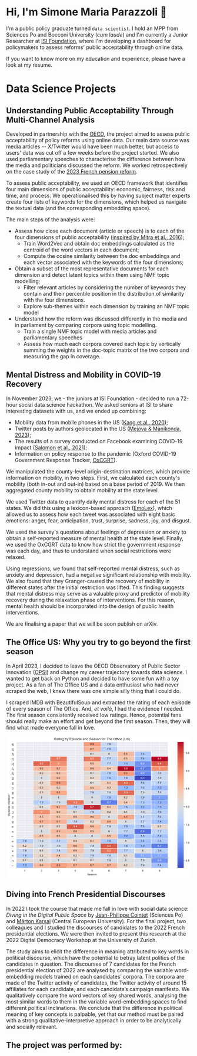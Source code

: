 # Hi, I'm Simone Maria Parazzoli 👋

I'm a public policy graduate turned `data scientist`. I hold an MPP from Sciences Po and Bocconi University (_cum laude_) and I'm currently a Junior Researcher at [ISI Foundation](https://isi.it/en/home), where I'm developing a dashboard for policymakers to assess reforms' public acceptability through online data.

If you want to know more on my education and experience, please have a look at my resume.

<!--## Education

- **Bocconi University** $|$ MSc Public Policy (_cum laude_, 03/23)
- **Sciences Po** | Master in Public Policy (_cum laude_, 06/22)
- **University of Bologna** | BA Political Science (_cum laude_, 07/20)

## Experience
- **ISI Foundation** | Junior Data Scientist (05/23 - Present)
- **OECD Observatory of Public Sector Innovation** | Intern (10/22 - 03/23)
- **Digital Policy Alert** | Consultant (07/22 - 09/23)
- **Bocconi LEAP** | Research Assistant (04/21 - 07/21)and -->

# Data Science Projects

## Understanding Public Acceptability Through Multi-Channel Analysis
Developed in partnership with the [OECD](https://www.oecd.org), the project aimed to assess public acceptability of policy reforms using online data. Our main data source was media articles -- X/Twitter would have been much better, but access to users' data was cut off a few weeks before the project started. We also used parliamentary speeches to characterise the difference between how the media and politicians discussed the reform. We worked retrospectively on the case study of the [2023 French pension reform](https://en.wikipedia.org/wiki/2023_French_pension_reform_law).

To assess public acceptability, we used an OECD framework that identifies four main dimensions of public acceptability: economic, fairness, risk and time, and process. We operationalised this by having subject matter experts create four lists of keywords for the dimensions, which helped us navigate the textual data (and the corresponding embedding space).

The main steps of the analysis were:
- Assess how close each document (article or speech) is to each of the four dimensions of public acceptability ([inspired by Mitra et al., 2016](https://doi.org/10.48550/arXiv.1602.01137));
  - Train Word2Vec and obtain doc embeddings calculated as the centroid of the word vectors in each document;
  - Compute the cosine similarity between the doc embeddings and each vector associated with the keywords of the four dimensions;
- Obtain a subset of the most representative documents for each dimension and detect latent topics within them using NMF topic modelling; 
  - Filter relevant articles by considering the number of keywords they contain and their percentile position in the distribution of similarity with the four dimensions.
  - Explore sub-themes within each dimension by training an NMF topic model
- Understand how the reform was discussed differently in the media and in parliament by comparing corpora using topic modelling. 
  - Train a single NMF topic model with media articles and parliamentary speeches
  - Assess how much each corpora covered each topic by vertically summing the weights in the doc-topic matrix of the two corpora and measuring the gap in coverage.

## Mental Distress and Mobility in COVID-19 Recovery
In November 2023, we - the juniors at ISI Foundation - decided to run a 72-hour social data science hackathon. We asked seniors at ISI to share interesting datasets with us, and we ended up combining:
- Mobility data from mobile phones in the US ([Kang et al., 2020](https://www.nature.com/articles/s41597-020-00734-5));
- Twitter posts by authors geolocated in the US ([Mejova & Manikonda, 2023](https://doi.org/10.48550/arXiv.2305.11398));
- The results of a survey conducted on Facebook examining COVID-19 impact ([Salomon et al., 2021](https://pubmed.ncbi.nlm.nih.gov/34903656/));
- Information on policy response to the pandemic (Oxford COVID-19 Government Response Tracker, [OxCGRT](https://www.nature.com/articles/s41562-021-01079-8)).

We manipulated the county-level origin-destination matrices, which provide information on mobility, in two steps. First, we calculated each county's mobility (both in-out and out-in) based on a base period of 2019. We then aggregated county mobility to obtain mobility at the state level.

We used Twitter data to quantify daily mental distress for each of the 51 states. We did this using a lexicon-based approach ([EmoLex](https://saifmohammad.com/WebPages/NRC-Emotion-Lexicon.htm)), which allowed us to assess how each tweet was associated with eight basic emotions: anger, fear, anticipation, trust, surprise, sadness, joy, and disgust.

We used the survey's questions about feelings of depression or anxiety to obtain a self-reported measure of mental health at the state level. Finally, we used the OxCGRT data to know how strict the government response was each day, and thus to understand when social restrictions were relaxed.

Using regressions, we found that self-reported mental distress, such as anxiety and depression, had a negative significant relationship with mobility. We also found that they Granger-caused the recovery of mobility in different states after the initial restriction was lifted. This finding suggests that mental distress may serve as a valuable proxy and predictor of mobility recovery during the relaxation phase of interventions. For this reason, mental health should be incorporated into the design of public health interventions.

We are finalising a paper that we will be soon publish on arXiv.
 
## The Office US: Why you try to go beyond the first season
In April 2023, I decided to leave the OECD Observatory of Public Sector Innovation ([OPSI](https://oecd-opsi.org)) and change my career trajectory towards data science. I wanted to get back on Python and decided to have some fun with a toy project. As a fan of The Office US and a data enthusiast who had never scraped the web, I knew there was one simple silly thing that I could do.

I scraped IMDB with BeautifulSoup and extracted the rating of each episode of every season of The Office. And, _et voilà_, I had the evidence I needed. The first season consistently received low ratings. Hence, potential fans should really make an effort and get beyond the first season. Then, they will find what made everyone fall in love.

![The Office US Ratings](/assets/img/theoffice.png "The Office US Ratings")

## Diving into French Presidential Discourses
In 2022 I took the course that made me fall in love with social data science: _Diving in the Digital Public Space_ by [Jean-Philippe Cointet](https://medialab.sciencespo.fr/equipe/jean-philippe-cointet/) (Sciences Po) and [Márton Karsai](https://networkdatascience.ceu.edu/people/marton-karsai) (Central European University). For the final project, two colleagues and I studied the discourses of candidates to the 2022 French presidential elections. We were then invited to present this research at the 2022 Digital Democracy Workshop at the University of Zurich.

The study aims to elicit the difference in meaning attributed to key words in political discourse, which have the potential to betray latent politics of the candidates in question. The discourses of 7 candidates for the French presidential election of 2022 are analysed by comparing the variable word-embedding models trained on each candidates’ corpora. The corpora are made of the Twitter activity of candidates, the Twitter activity of around 15 affiliates for each candidate, and each candidate’s campaign manifesto. We qualitatively compare the word vectors of key shared words, analysing the most similar words to them in the variable word-embedding spaces to find different political inclinations. We conclude that the difference in political meaning of key concepts is palpable, yet that our method must be paired with a strong qualitative-interpretive approach in order to be analytically and socially relevant.

The project was performed by:
- 
